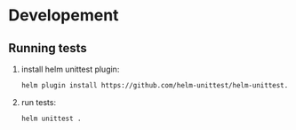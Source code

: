 # Developement

## Running tests

1. install helm unittest plugin:
    ```bash
    helm plugin install https://github.com/helm-unittest/helm-unittest.git
    ```
2. run tests:
    ```bash
    helm unittest .
    ```
